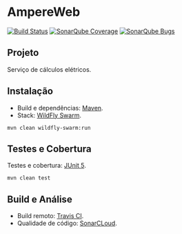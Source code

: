 # AmpereWeb

[![Build Status](https://travis-ci.com/vandersozc/AmpereWeb.svg?branch=master)](https://travis-ci.com/vandersozc/AmpereWeb)
[![SonarQube Coverage](https://sonarcloud.io/api/project_badges/measure?project=com.vandersoncamp%3Aampereweb&metric=coverage)](https://sonarcloud.io/dashboard?id=com.vandersoncamp%3Aampereweb)
[![SonarQube Bugs](https://sonarcloud.io/api/project_badges/measure?project=com.vandersoncamp%3Aampereweb&metric=bugs)](https://sonarcloud.io/dashboard?id=com.vandersoncamp%3Aampereweb)

## Projeto

Serviço de cálculos elétricos.


## Instalação

- Build e dependências: [Maven](https://maven.apache.org/).
- Stack: [WildFly Swarm](http://wildfly-swarm.io/).

```
mvn clean wildfly-swarm:run
```

## Testes e Cobertura

Testes e cobertura: [JUnit 5](https://junit.org/junit5/).
```
mvn clean test
```

## Build e Análise
- Build remoto: [Travis CI](https://travis-ci.com/vandersozc/AmpereWeb).
- Qualidade de código: [SonarCLoud](https://sonarcloud.io/dashboard?id=com.vandersoncamp%3Aampereweb).